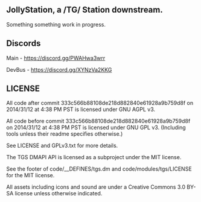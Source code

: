## JollyStation, a /TG/ Station downstream.

Something something work in progress.

## Discords

Main - https://discord.gg/PWAHwa3wrr

DevBus - https://discord.gg/XYNzVa2KKG

## LICENSE
All code after commit 333c566b88108de218d882840e61928a9b759d8f on 2014/31/12 at 4:38 PM PST is licensed under GNU AGPL v3.

All code before commit 333c566b88108de218d882840e61928a9b759d8f on 2014/31/12 at 4:38 PM PST is licensed under GNU GPL v3. (Including tools unless their readme specifies otherwise.)

See LICENSE and GPLv3.txt for more details.

The TGS DMAPI API is licensed as a subproject under the MIT license.

See the footer of code/__DEFINES/tgs.dm and code/modules/tgs/LICENSE for the MIT license.

All assets including icons and sound are under a Creative Commons 3.0 BY-SA license unless otherwise indicated.
